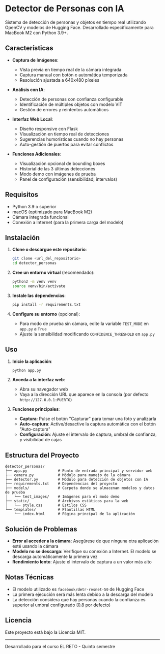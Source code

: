 # Detector de Personas con IA

Sistema de detección de personas y objetos en tiempo real utilizando OpenCV y modelos de Hugging Face. Desarrollado específicamente para MacBook M2 con Python 3.9+.

## Características

- **Captura de Imágenes**: 
  - Vista previa en tiempo real de la cámara integrada
  - Captura manual con botón o automática temporizada
  - Resolución ajustada a 640x480 píxeles

- **Análisis con IA**:
  - Detección de personas con confianza configurable
  - Identificación de múltiples objetos con modelo ViT
  - Gestión de errores y reintentos automáticos

- **Interfaz Web Local**:
  - Diseño responsive con Flask
  - Visualización en tiempo real de detecciones
  - Sugerencias humorísticas cuando no hay personas
  - Auto-gestión de puertos para evitar conflictos

- **Funciones Adicionales**:
  - Visualización opcional de bounding boxes
  - Historial de las 3 últimas detecciones
  - Modo demo con imágenes de prueba
  - Panel de configuración (sensibilidad, intervalos)

## Requisitos

- Python 3.9 o superior
- macOS (optimizado para MacBook M2)
- Cámara integrada funcional
- Conexión a Internet (para la primera carga del modelo)

## Instalación

1. **Clone o descargue este repositorio**:
   ```bash
   git clone <url_del_repositorio>
   cd detector_personas
   ```

2. **Cree un entorno virtual** (recomendado):
   ```bash
   python3 -m venv venv
   source venv/bin/activate
   ```

3. **Instale las dependencias**:
   ```bash
   pip install -r requirements.txt
   ```

4. **Configure su entorno** (opcional):
   - Para modo de prueba sin cámara, edite la variable `TEST_MODE` en `app.py` a `True`
   - Ajuste la sensibilidad modificando `CONFIDENCE_THRESHOLD` en `app.py`

## Uso

1. **Inicie la aplicación**:
   ```bash
   python app.py
   ```

2. **Acceda a la interfaz web**:
   - Abra su navegador web
   - Vaya a la dirección URL que aparece en la consola (por defecto `http://127.0.0.1:PUERTO`)

3. **Funciones principales**:
   - **Captura**: Pulse el botón "Capturar" para tomar una foto y analizarla
   - **Auto-captura**: Active/desactive la captura automática con el botón "Auto-captura"
   - **Configuración**: Ajuste el intervalo de captura, umbral de confianza, y visibilidad de cajas

## Estructura del Proyecto

```
detector_personas/
├── app.py              # Punto de entrada principal y servidor web
├── camera.py           # Módulo para manejo de la cámara
├── detector.py         # Módulo para detección de objetos con IA
├── requirements.txt    # Dependencias del proyecto
├── models/             # Carpeta donde se almacenan modelos y datos de prueba
│   └── test_images/    # Imágenes para el modo demo
├── static/             # Archivos estáticos para la web
│   └── style.css       # Estilos CSS
└── templates/          # Plantillas HTML
    └── index.html      # Página principal de la aplicación
```

## Solución de Problemas

- **Error al acceder a la cámara**: Asegúrese de que ninguna otra aplicación esté usando la cámara
- **Modelo no se descarga**: Verifique su conexión a Internet. El modelo se descarga automáticamente la primera vez
- **Rendimiento lento**: Ajuste el intervalo de captura a un valor más alto

## Notas Técnicas

- El modelo utilizado es `facebook/detr-resnet-50` de Hugging Face
- La primera ejecución será más lenta debido a la descarga del modelo
- La detección considera que hay personas cuando la confianza es superior al umbral configurado (0.8 por defecto)

## Licencia

Este proyecto está bajo la Licencia MIT.

---

Desarrollado para el curso EL RETO - Quinto semestre